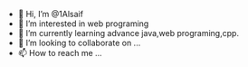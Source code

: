 - 👋 Hi, I’m @1Alsaif
- 👀 I’m interested in web programing
- 🌱 I’m currently learning advance java,web programing,cpp.
- 💞️ I’m looking to collaborate on ...
- 📫 How to reach me ...

<!---
1Alsaif/1Alsaif is a ✨ special ✨ repository because its `README.md` (this file) appears on your GitHub profile.
You can click the Preview link to take a look at your changes.
--->

